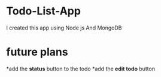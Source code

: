 # Todo-List-App
I created this app using Node js And MongoDB
# future plans
*add the **status** button to the todo
*add the **edit todo** button

